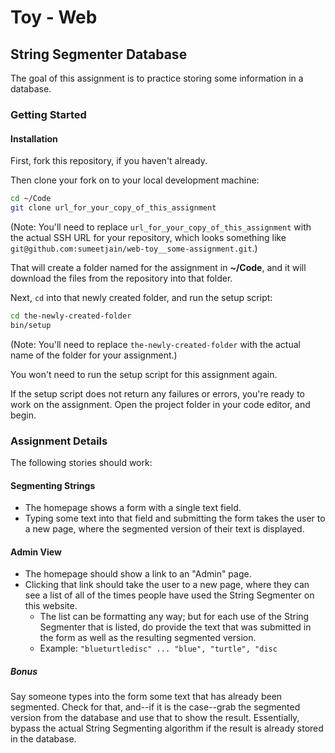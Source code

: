 # Toy - Web

## String Segmenter Database

The goal of this assignment is to practice storing some information in a database.

### Getting Started

#### Installation

First, fork this repository, if you haven't already.

Then clone your fork on to your local development machine:

```zsh
cd ~/Code
git clone url_for_your_copy_of_this_assignment
```

(Note: You'll need to replace `url_for_your_copy_of_this_assignment` with the actual SSH URL for your repository, which looks something like `git@github.com:sumeetjain/web-toy__some-assignment.git`.)

That will create a folder named for the assignment in **~/Code**, and it will download the files from the repository into that folder.

Next, `cd` into that newly created folder, and run the setup script:

```zsh
cd the-newly-created-folder
bin/setup
```

(Note: You'll need to replace `the-newly-created-folder` with the actual name of the folder for your assignment.)

You won't need to run the setup script for this assignment again.

If the setup script does not return any failures or errors, you're ready to work on the assignment. Open the project folder in your code editor, and begin.

### Assignment Details

The following stories should work:

#### Segmenting Strings

- The homepage shows a form with a single text field.
- Typing some text into that field and submitting the form takes the user to a new page, where the segmented version of their text is displayed.

#### Admin View

- The homepage should show a link to an "Admin" page.
- Clicking that link should take the user to a new page, where they can see a list of all of the times people have used the String Segmenter on this website.
  - The list can be formatting any way; but for each use of the String Segmenter that is listed, do provide the text that was submitted in the form as well as the resulting segmented version.
  - Example: `"blueturtledisc" ... "blue", "turtle", "disc`

##### Bonus

Say someone types into the form some text that has already been segmented. Check for that, and--if it is the case--grab the segmented version from the database and use that to show the result. Essentially, bypass the actual String Segmenting algorithm if the result is already stored in the database.